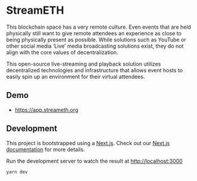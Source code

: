 # StreamETH

This blockchain space has a very remote culture. Even events that are held physically still want to give remote attendees an experience as close to being physically present as possible. While solutions such as YouTube or other social media ‘Live’ media broadcasting solutions exist, they do not align with the core values of decentralization.

This open-source live-streaming and playback solution utilizes decentralized technologies and infrastructure that allows event hosts to easily spin up an environment for their virtual attendees.

## Demo

- https://app.streameth.org

## Development

This project is bootstrapped using a [Next.js](https://nextjs.org/). Check out our [Next.js documentation](https://nextjs.org/docs/) for more details.

Run the development server to watch the result at [http://localhost:3000](http://localhost:3000)

```bash
yarn dev
```
